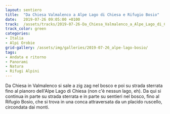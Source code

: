 ```yaml
---
layout: sentiero
title:  "Da Chiesa Valmalenco a Alpe Lago di Chiesa e Rifugio Bosio"
date:   2019-07-26 09:05:00 +0100
track:  /assets/tracks/2019-07-26-Da_Chiesa_Valmalenco_a_Alpe_Lago_di_Chiesa_e_Rifugio_Bosio.gpx
track_color: green
categories:
- Italia
- Alpi Orobie
grid-gallery: /assets/img/galleries/2019-07-26_alpe-lago-bosio/
tags:
- Andata e ritorno
- Panorami
- Natura
- Rifugi Alpini
---
```


Da Chiesa in Valmalenco si sale a zig zag nel bosco e poi su strada sterrata fino al pianoro dell'Alpe Lago di Chiesa (non c'è nessun lago, eh). 
Da qui si continua in parte su strada sterrata e in parte su sentieri nel bosco, fino al Rifugio Bosio, che si trova in una conca attraversata da un placido ruscello, circondata dai monti. 